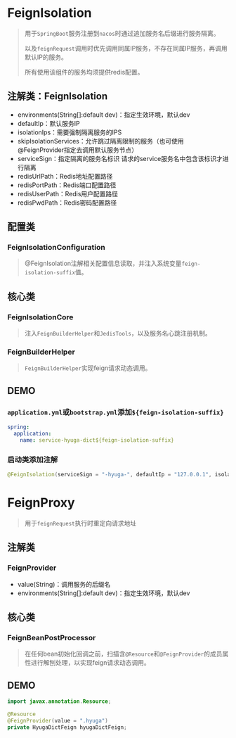 # FeignIsolation

> 用于`SpringBoot`服务注册到`nacos`时通过追加服务名后缀进行服务隔离。
>
> 以及`feignRequest`调用时优先调用同属IP服务，不存在同属IP服务，再调用默认IP的服务。
>
> 所有使用该组件的服务均须提供redis配置。

## 注解类：FeignIsolation

- environments(String[]:default dev)：指定生效环境，默认dev
- defaultIp：默认服务IP
- isolationIps：需要强制隔离服务的IPS
- skipIsolationServices：允许跳过隔离限制的服务（也可使用@FeignProvider指定去调用默认服务节点）
- serviceSign：指定隔离的服务名标识 请求的service服务名中包含该标识才进行隔离
- redisUrlPath：Redis地址配置路径
- redisPortPath：Redis端口配置路径
- redisUserPath：Redis用户配置路径
- redisPwdPath：Redis密码配置路径

## 配置类

### FeignIsolationConfiguration

> @FeignIsolation注解相关配置信息读取，并注入系统变量`feign-isolation-suffix`值。

## 核心类

### FeignIsolationCore

> 注入`FeignBuilderHelper`和`JedisTools`，以及服务名心跳注册机制。

### FeignBuilderHelper

> `FeignBuilderHelper`实现feign请求动态调用。

## DEMO

### __`application.yml`或`bootstrap.yml`添加`${feign-isolation-suffix}`__

```yaml
spring:
  application:
    name: service-hyuga-dict${feign-isolation-suffix}
```

### __启动类添加注解__

```java
@FeignIsolation(serviceSign = "-hyuga-", defaultIp = "127.0.0.1", isolationIps = "127.0.0.2#127.0.0.3", skipIsolationServices = "service-hyuga-dict")
```

# FeignProxy

> 用于`feignRequest`执行时重定向请求地址

## 注解类

### FeignProvider

- value(String)：调用服务的后缀名
- environments(String[]:default dev)：指定生效环境，默认dev

## 核心类

### FeignBeanPostProcessor

> 在任何bean初始化回调之前，扫描含`@Resource`和`@FeignProvider`的成员属性进行解刨处理，以实现feign请求动态调用。

## DEMO

```java
import javax.annotation.Resource;

@Resource
@FeignProvider(value = ".hyuga")
private HyugaDictFeign hyugaDictFeign;
```


